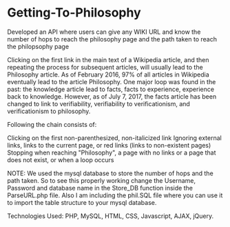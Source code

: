 # Getting-To-Philosophy
Developed an API where users can give any WIKI URL and know the number of hops to reach the philosophy page and the path taken to reach the philopsophy page

Clicking on the first link in the main text of a Wikipedia article, and then repeating the process for subsequent articles, will usually lead to the Philosophy article. As of February 2016, 97% of all articles in Wikipedia eventually lead to the article Philosophy. One major loop was found in the past: the knowledge article lead to facts, facts to experience, experience back to knowledge. However, as of July 7, 2017, the facts article has been changed to link to verifiability, verifiability to verificationism, and verificationism to philosophy.

Following the chain consists of:

Clicking on the first non-parenthesized, non-italicized link
Ignoring external links, links to the current page, or red links (links to non-existent pages)
Stopping when reaching "Philosophy", a page with no links or a page that does not exist, or when a loop occurs

NOTE: We used the mysql database to store the number of hops and the path taken. So to see this properly working change the Username, Password and database name in the Store_DB function inside the ParseURL.php file. Also I am including the phil.SQL file where you can use it to import the table structure to your mysql database.

Technologies Used: PHP, MySQL, HTML, CSS, Javascript, AJAX, jQuery.
